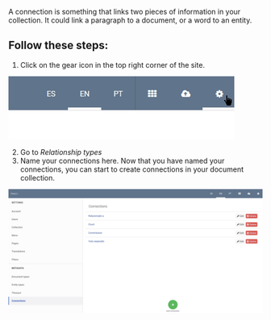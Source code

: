 A connection is something that links two pieces of information in your collection. It could link a paragraph to a document, or a word to an entity. 

## Follow these steps:

1. Click on the gear icon in the top right corner of the site.

![Gear icon](https://raw.githubusercontent.com/huridocs/uwazi-assets/master/wiki/screenshots/settings_link.jpg)

2. Go to _Relationship types_
3. Name your connections here. Now that you have named your connections, you can start to create connections in your document collection.

![new connection](https://raw.githubusercontent.com/huridocs/uwazi-assets/master/wiki/screenshots/connections.jpg)